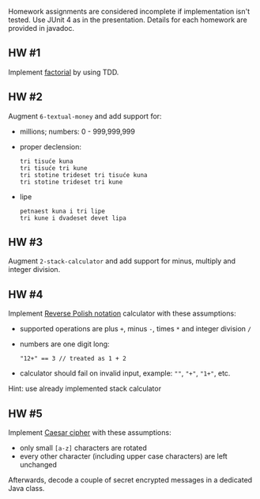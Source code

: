 Homework assignments are considered incomplete if implementation isn't
tested. Use JUnit 4 as in the presentation. Details for each homework are
provided in javadoc.

## HW #1
Implement [factorial](http://en.wikipedia.org/wiki/Factorial) by using TDD.

## HW #2
Augment `6-textual-money` and add support for:

 * millions; numbers: 0 - 999,999,999
 * proper declension:

       tri tisuće kuna
       tri tisuće tri kune
       tri stotine trideset tri tisuće kuna
       tri stotine trideset tri kune

 * lipe

       petnaest kuna i tri lipe
       tri kune i dvadeset devet lipa

## HW #3
Augment `2-stack-calculator` and add support for minus, multiply and integer
division.

## HW #4
Implement [Reverse Polish
notation](http://en.wikipedia.org/wiki/Reverse_polish_notation) calculator with
these assumptions:

 * supported operations are plus `+`, minus `-`, times `*` and integer division
   `/`
 * numbers are one digit long:

       "12+" == 3 // treated as 1 + 2

 * calculator should fail on invalid input, example: `""`, `"+"`, `"1+"`, etc.

Hint: use already implemented stack calculator

## HW #5
Implement [Caesar cipher](http://en.wikipedia.org/wiki/Caesar_cipher) with these
assumptions:

 * only small `[a-z]` characters are rotated
 * every other character (including upper case characters) are left unchanged

Afterwards, decode a couple of secret encrypted messages in a dedicated Java
class.

